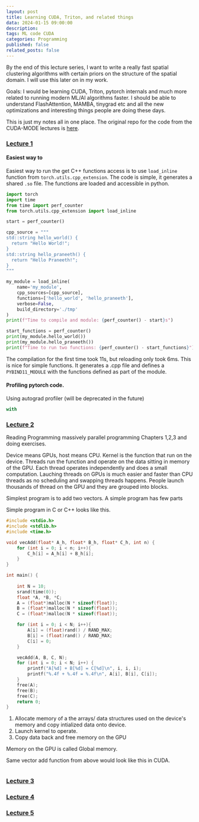 ```yaml
---
layout: post
title: Learning CUDA, Triton, and related things
data: 2024-01-15 09:00:00
description: 
tags: ML code CUDA
categories: Programming
published: false
related_posts: false
---
```


By the end of this lecture series, I want to write a really fast spatial clustering algorithms with certain priors on the structure of the spatial domain. I will use this later on in my work.

Goals: I would be learning CUDA, Triton, pytorch internals and much more related to running modern ML/AI algorithms faster. I should be able to understand FlashAttention, MAMBA, tinygrad etc and all the new optimizations and interesting things people are doing these days.

This is just my notes all in one place. The original repo for the code from the CUDA-MODE lectures is [here](https://github.com/cuda-mode/lectures.git).

### [Lecture 1](https://www.youtube.com/watch?v=LuhJEEJQgUM)

#### Easiest way to 
Easiest way to run the get C++ functions access is to use `load_inline` function from `torch.utils.cpp_extension`. The code is simple, it generates a shared `.so` file. The functions are loaded and accessible in python. 

```py
import torch
import time
from time import perf_counter
from torch.utils.cpp_extension import load_inline

start = perf_counter()

cpp_source = """
std::string hello_world() {
  return "Hello World!";
}
std::string hello_praneeth() {
  return "Hello Praneeth!";
}
"""

my_module = load_inline(
    name='my_module',
    cpp_sources=[cpp_source],
    functions=['hello_world', 'hello_praneeth'],
    verbose=False,
    build_directory='./tmp'
)
print(f"Time to compile and module: {perf_counter() - start}s")

start_functions = perf_counter()
print(my_module.hello_world())
print(my_module.hello_praneeth())
print(f"Time to run two functions: {perf_counter() - start_functions}")
```

The compilation for the first time took 11s, but reloading only took 6ms. This is nice for simple functions. It generates a .cpp file and defines a `PYBIND11_MODULE` with the functions defined as part of the module.


#### Profiling pytorch code.

Using autograd profiler (will be deprecated in the future)

``` py
with 

```



### [Lecture 2]()

Reading Programming massively parallel programming Chapters 1,2,3 and doing exercises.

Device means GPUs, host means CPU. Kernel is the function that run on the device. Threads run the function and operate on the data sitting in memory of the GPU. Each thread operates independently and does a small computation. Lauching threads on GPUs is much easier and faster than CPU threads as no scheduling and swapping threads happens. People launch thousands of thread on the GPU and they are grouped into blocks.


Simplest program is to add two vectors. A simple program has few parts


Simple program in C or C++ looks like this.

``` c
#include <stdio.h>
#include <stdlib.h>
#include <time.h>

void vecAdd(float* A_h, float* B_h, float* C_h, int n) {
    for (int i = 0; i < n; i++){
        C_h[i] = A_h[i] + B_h[i];
    }
}

int main() {
    
    int N = 10;
    srand(time(0));
    float *A, *B, *C;
    A = (float*)malloc(N * sizeof(float));
    B = (float*)malloc(N * sizeof(float));
    C = (float*)malloc(N * sizeof(float));

    for (int i = 0; i < N; i++){
        A[i] = (float)rand() / RAND_MAX;
        B[i] = (float)rand() / RAND_MAX;
        C[i] = 0;
    }

    vecAdd(A, B, C, N);
    for (int i = 0; i < N; i++) {
        printf("A[%d] + B[%d] = C[%d]\n", i, i, i);
        printf("%.4f + %.4f = %.4f\n", A[i], B[i], C[i]);
    }
    free(A);
    free(B);
    free(C);
    return 0;
}
```

  1. Allocate memory of a the arrays/ data structures used on the device's memory and copy intialized data onto device.
  2. Launch kernel to operate.
  3. Copy data back and free memory on the GPU

Memory on the GPU is called Global memory.

Same vector add function from above would look like this in CUDA.

```Cuda

```


### [Lecture 3]()


### [Lecture 4]()


### [Lecture 5]()


